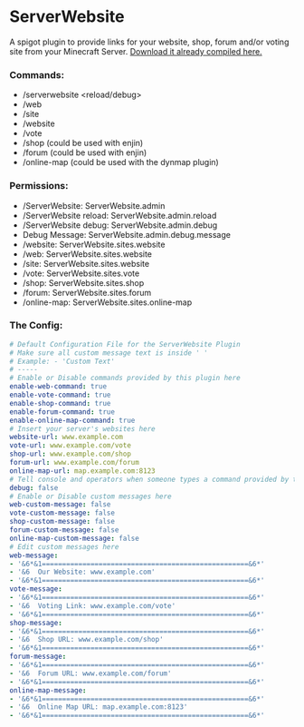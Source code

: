 # ServerWebsite
A spigot plugin to provide links for your website, shop, forum and/or voting site from your Minecraft Server.
[Download it already compiled here.](https://www.spigotmc.org/resources/serverwebsite.13007/)
### Commands:
* /serverwebsite <reload/debug>
* /web
* /site
* /website
* /vote
* /shop (could be used with enjin)
* /forum (could be used with enjin)
* /online-map (could be used with the dynmap plugin)
### Permissions:
* /ServerWebsite: ServerWebsite.admin
* /ServerWebsite reload: ServerWebsite.admin.reload
* /ServerWebsite debug: ServerWebsite.admin.debug
* Debug Message: ServerWebsite.admin.debug.message
* /website: ServerWebsite.sites.website
* /web: ServerWebsite.sites.website
* /site: ServerWebsite.sites.website
* /vote: ServerWebsite.sites.vote
* /shop: ServerWebsite.sites.shop
* /forum: ServerWebsite.sites.forum
* /online-map: ServerWebsite.sites.online-map
### The Config:
```yaml
# Default Configuration File for the ServerWebsite Plugin
# Make sure all custom message text is inside ' '
# Example: - 'Custom Text'
# -----
# Enable or Disable commands provided by this plugin here
enable-web-command: true
enable-vote-command: true
enable-shop-command: true
enable-forum-command: true
enable-online-map-command: true
# Insert your server's websites here
website-url: www.example.com
vote-url: www.example.com/vote
shop-url: www.example.com/shop
forum-url: www.example.com/forum
online-map-url: map.example.com:8123
# Tell console and operators when someone types a command provided by this plugin
debug: false
# Enable or Disable custom messages here
web-custom-message: false
vote-custom-message: false
shop-custom-message: false
forum-custom-message: false
online-map-custom-message: false
# Edit custom messages here
web-message:
- '&6*&1===================================================&6*'
- '&6  Our Website: www.example.com'
- '&6*&1===================================================&6*'
vote-message:
- '&6*&1===================================================&6*'
- '&6  Voting Link: www.example.com/vote'
- '&6*&1===================================================&6*'
shop-message:
- '&6*&1===================================================&6*'
- '&6  Shop URL: www.example.com/shop'
- '&6*&1===================================================&6*'
forum-message:
- '&6*&1===================================================&6*'
- '&6  Forum URL: www.example.com/forum'
- '&6*&1===================================================&6*'
online-map-message:
- '&6*&1===================================================&6*'
- '&6  Online Map URL: map.example.com:8123'
- '&6*&1===================================================&6*'
```
